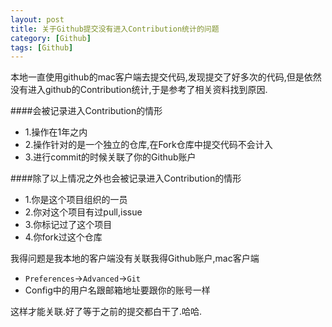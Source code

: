 ```yaml
---
layout: post
title: 关于Github提交没有进入Contribution统计的问题
category: [Github]
tags: [Github]
---
```

本地一直使用github的mac客户端去提交代码,发现提交了好多次的代码,但是依然没有进入github的Contribution统计,于是参考了相关资料找到原因.

####会被记录进入Contribution的情形

* 1.操作在1年之内
* 2.操作针对的是一个独立的仓库,在Fork仓库中提交代码不会计入
* 3.进行commit的时候关联了你的Github账户
	
####除了以上情况之外也会被记录进入Contribution的情形

* 1.你是这个项目组织的一员
* 2.你对这个项目有过pull,issue
* 3.你标记过了这个项目
* 4.你fork过这个仓库
	
我得问题是我本地的客户端没有关联我得Github账户,mac客户端

* `Preferences`->`Advanced`->`Git` 
* Config中的用户名跟邮箱地址要跟你的账号一样

这样才能关联.好了等于之前的提交都白干了.哈哈.